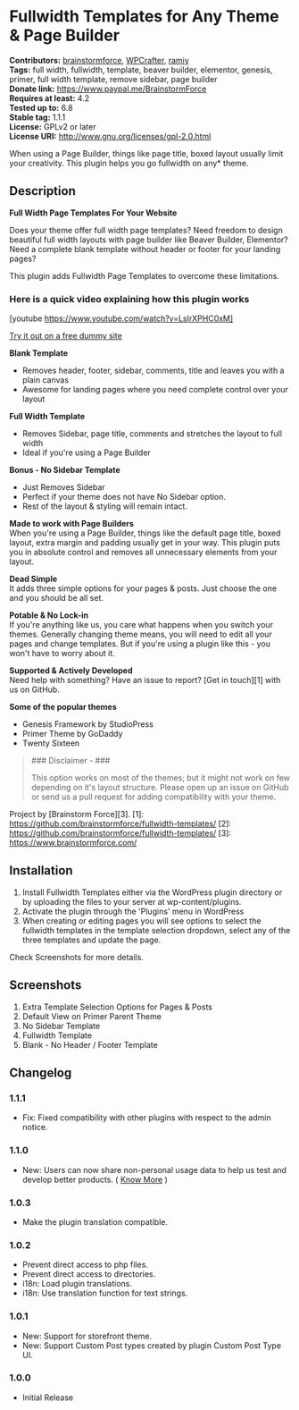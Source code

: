 # Fullwidth Templates for Any Theme & Page Builder #
**Contributors:** [brainstormforce](https://profiles.wordpress.org/brainstormforce), [WPCrafter](https://profiles.wordpress.org/WPCrafter), [ramiy](https://profiles.wordpress.org/ramiy)  
**Tags:** full width, fullwidth, template, beaver builder, elementor, genesis, primer, full width template, remove sidebar, page builder  
**Donate link:** https://www.paypal.me/BrainstormForce  
**Requires at least:** 4.2  
**Tested up to:** 6.8  
**Stable tag:** 1.1.1  
**License:** GPLv2 or later  
**License URI:** http://www.gnu.org/licenses/gpl-2.0.html  

When using a Page Builder, things like page title, boxed layout usually limit your creativity. This plugin helps you go fullwidth on any* theme.

## Description ##
**Full Width Page Templates For Your Website**

Does your theme offer full width page templates? Need freedom to design beautiful full width layouts with page builder like Beaver Builder, Elementor? Need a complete blank template without header or footer for your landing pages?

This plugin adds Fullwidth Page Templates to overcome these limitations.

### Here is a quick video explaining how this plugin works ###

[youtube https://www.youtube.com/watch?v=LsIrXPHC0xM]

[Try it out on a free dummy site](https://bsf.io/fullwidth-templates-demo)

**Blank Template**

*   Removes header, footer, sidebar, comments, title and leaves you with a plain canvas
*   Awesome for landing pages where you need complete control over your layout

**Full Width Template**  

*   Removes Sidebar, page title, comments and stretches the layout to full width
*   Ideal if you're using a Page Builder

**Bonus - No Sidebar Template**  

*   Just Removes Sidebar
*   Perfect if your theme does not have No Sidebar option.
*   Rest of the layout & styling will remain intact.

  
**Made to work with Page Builders**  
When you're using a Page Builder, things like the default page title, boxed layout, extra margin and padding usually get in your way. This plugin puts you in absolute control and removes all unnecessary elements from your layout.

**Dead Simple**  
It adds three simple options for your pages & posts. Just choose the one and you should be all set.

**Potable & No Lock-in**  
If you're anything like us, you care what happens when you switch your themes. Generally changing theme means, you will need to edit all your pages and change templates. But if you're using a plugin like this - you won't have to worry about it.

**Supported & Actively Developed**  
Need help with something? Have an issue to report? [Get in touch][1] with us on GitHub.

**Some of the popular themes**

*   Genesis Framework by StudioPress
*   Primer Theme by GoDaddy
*   Twenty Sixteen

<blockquote>
### Disclaimer - ###

This option works on most of the themes; but it might not work on few depending on it's layout structure.
Please open up an issue on GitHub or send us a pull request for adding compatibility with your theme.
<p></p>
</blockquote>

Project by [Brainstorm Force][3]. 
 [1]: https://github.com/brainstormforce/fullwidth-templates/
 [2]: https://github.com/brainstormforce/fullwidth-templates/
 [3]: https://www.brainstormforce.com/

## Installation ##

1.  Install Fullwidth Templates either via the WordPress plugin directory or by uploading the files to your server at wp-content/plugins.
2.  Activate the plugin through the 'Plugins' menu in WordPress
3.  When creating or editing pages you will see options to select the fullwidth templates in the template selection dropdown, select any of the three templates and update the page.

Check Screenshots for more details.

## Screenshots ##
1. Extra Template Selection Options for Pages & Posts
2. Default View on Primer Parent Theme
3. No Sidebar Template
4. Fullwidth Template
5. Blank - No Header / Footer Template

## Changelog ##

### 1.1.1 ###
- Fix: Fixed compatibility with other plugins with respect to the admin notice.

### 1.1.0 ###
- New: Users can now share non-personal usage data to help us test and develop better products. ( <a href="https://store.brainstormforce.com/usage-tracking/?utm_source=changelog&utm_medium=readme&utm_campaign=usage_tracking" target="_blank" rel="noopener">Know More</a> )

### 1.0.3 ###
- Make the plugin translation compatible.

### 1.0.2 ###
- Prevent direct access to php files.
- Prevent direct access to directories.
- i18n: Load plugin translations.
- i18n: Use translation function for text strings.

### 1.0.1 ###
- New: Support for storefront theme.
- New: Support Custom Post types created by plugin Custom Post Type UI.

### 1.0.0 ###
- Initial Release
